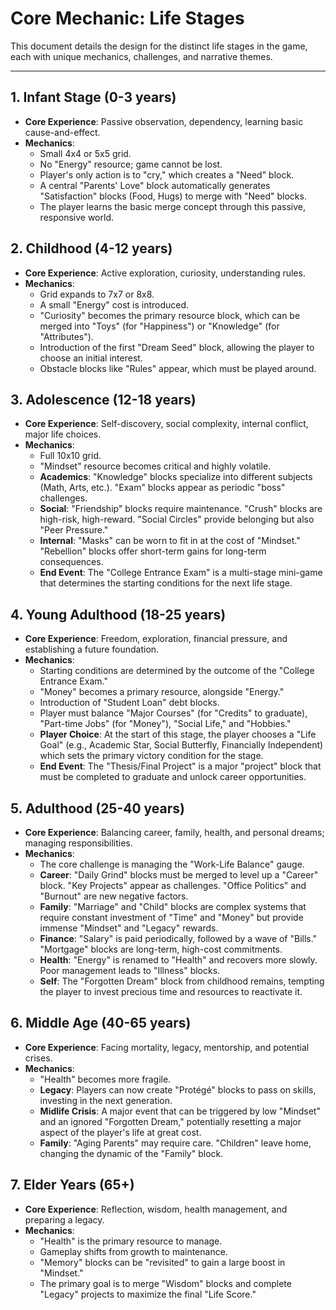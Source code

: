 # Core Mechanic: Life Stages

This document details the design for the distinct life stages in the game, each with unique mechanics, challenges, and narrative themes.

---

## 1. Infant Stage (0-3 years)

-   **Core Experience**: Passive observation, dependency, learning basic cause-and-effect.
-   **Mechanics**:
    -   Small 4x4 or 5x5 grid.
    -   No "Energy" resource; game cannot be lost.
    -   Player's only action is to "cry," which creates a "Need" block.
    -   A central "Parents' Love" block automatically generates "Satisfaction" blocks (Food, Hugs) to merge with "Need" blocks.
    -   The player learns the basic merge concept through this passive, responsive world.

## 2. Childhood (4-12 years)

-   **Core Experience**: Active exploration, curiosity, understanding rules.
-   **Mechanics**:
    -   Grid expands to 7x7 or 8x8.
    -   A small "Energy" cost is introduced.
    -   "Curiosity" becomes the primary resource block, which can be merged into "Toys" (for "Happiness") or "Knowledge" (for "Attributes").
    -   Introduction of the first "Dream Seed" block, allowing the player to choose an initial interest.
    -   Obstacle blocks like "Rules" appear, which must be played around.

## 3. Adolescence (12-18 years)

-   **Core Experience**: Self-discovery, social complexity, internal conflict, major life choices.
-   **Mechanics**:
    -   Full 10x10 grid.
    -   "Mindset" resource becomes critical and highly volatile.
    -   **Academics**: "Knowledge" blocks specialize into different subjects (Math, Arts, etc.). "Exam" blocks appear as periodic "boss" challenges.
    -   **Social**: "Friendship" blocks require maintenance. "Crush" blocks are high-risk, high-reward. "Social Circles" provide belonging but also "Peer Pressure."
    -   **Internal**: "Masks" can be worn to fit in at the cost of "Mindset." "Rebellion" blocks offer short-term gains for long-term consequences.
    -   **End Event**: The "College Entrance Exam" is a multi-stage mini-game that determines the starting conditions for the next life stage.

## 4. Young Adulthood (18-25 years)

-   **Core Experience**: Freedom, exploration, financial pressure, and establishing a future foundation.
-   **Mechanics**:
    -   Starting conditions are determined by the outcome of the "College Entrance Exam."
    -   "Money" becomes a primary resource, alongside "Energy."
    -   Introduction of "Student Loan" debt blocks.
    -   Player must balance "Major Courses" (for "Credits" to graduate), "Part-time Jobs" (for "Money"), "Social Life," and "Hobbies."
    -   **Player Choice**: At the start of this stage, the player chooses a "Life Goal" (e.g., Academic Star, Social Butterfly, Financially Independent) which sets the primary victory condition for the stage.
    -   **End Event**: The "Thesis/Final Project" is a major "project" block that must be completed to graduate and unlock career opportunities.

## 5. Adulthood (25-40 years)

-   **Core Experience**: Balancing career, family, health, and personal dreams; managing responsibilities.
-   **Mechanics**:
    -   The core challenge is managing the "Work-Life Balance" gauge.
    -   **Career**: "Daily Grind" blocks must be merged to level up a "Career" block. "Key Projects" appear as challenges. "Office Politics" and "Burnout" are new negative factors.
    -   **Family**: "Marriage" and "Child" blocks are complex systems that require constant investment of "Time" and "Money" but provide immense "Mindset" and "Legacy" rewards.
    -   **Finance**: "Salary" is paid periodically, followed by a wave of "Bills." "Mortgage" blocks are long-term, high-cost commitments.
    -   **Health**: "Energy" is renamed to "Health" and recovers more slowly. Poor management leads to "Illness" blocks.
    -   **Self**: The "Forgotten Dream" block from childhood remains, tempting the player to invest precious time and resources to reactivate it.

## 6. Middle Age (40-65 years)

-   **Core Experience**: Facing mortality, legacy, mentorship, and potential crises.
-   **Mechanics**:
    -   "Health" becomes more fragile.
    -   **Legacy**: Players can now create "Protégé" blocks to pass on skills, investing in the next generation.
    -   **Midlife Crisis**: A major event that can be triggered by low "Mindset" and an ignored "Forgotten Dream," potentially resetting a major aspect of the player's life at great cost.
    -   **Family**: "Aging Parents" may require care. "Children" leave home, changing the dynamic of the "Family" block.

## 7. Elder Years (65+)

-   **Core Experience**: Reflection, wisdom, health management, and preparing a legacy.
-   **Mechanics**:
    -   "Health" is the primary resource to manage.
    -   Gameplay shifts from growth to maintenance.
    -   "Memory" blocks can be "revisited" to gain a large boost in "Mindset."
    -   The primary goal is to merge "Wisdom" blocks and complete "Legacy" projects to maximize the final "Life Score."
